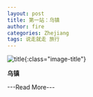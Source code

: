 ```yaml
---
layout: post
title: 第一站：乌镇
author: fire
categories: Zhejiang 
tags: 说走就走 旅行
---
```


![title](http://image.sideproject.cn/title/title_122.jpg){:class="image-title"}

**乌镇**

---Read More---
